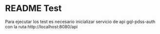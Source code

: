 # README Test

Para ejecutar los test es necesario inicializar servicio de api gql-pdss-auth con la ruta http://localhost:8080/api
